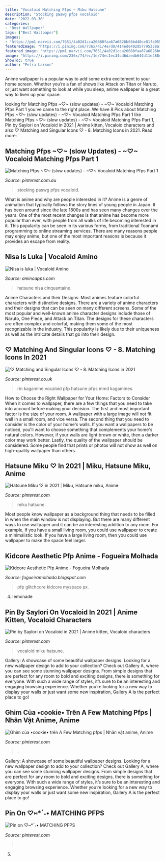 ```yaml
---
title: "Vocaloid Matching Pfps ~ Miku Hatsune"
description: "Stocking paswg pfps vocaloid"
date: "2022-03-30"
categories:
- "Best Wallpaper"
tags: ["Best Wallpaper"]
images:
- "https://pm1.narvii.com/7651/4a02d1cca26680faa67a6826b66bd40ce81fa955r1-640-362v2_hq.jpg"
featuredImage: "https://i.pinimg.com/736x/41/4e/d0/414ed0492d57795358a7bc4a2e991a7a.jpg"
featured_image: "https://pm1.narvii.com/7651/4a02d1cca26680faa67a6826b66bd40ce81fa955r1-640-362v2_hq.jpg"
image: "https://i.pinimg.com/236x/74/ec/1e/74ec1ec34cd6daedb644d11e488cc4d9.jpg?nii=t"
ShowToc: true
author: "Petra Larson"
---
```



Anime wallpaper is a popular way to add some extra excitement to your home screen. Whether you’re a fan of shows like Attack on Titan or Naruto, or just want something to look at while you sleep, anime wallpaper is a great way to liven up your space.

	

		
looking for Matching Pfps ~♡~ (slow updates) - ~♡~ Vocaloid Matching Pfps Part 1 you've came to the right place. We have 8 Pics about Matching Pfps ~♡~ (slow updates) - ~♡~ Vocaloid Matching Pfps Part 1 like Matching Pfps ~♡~ (slow updates) - ~♡~ Vocaloid Matching Pfps Part 1, Pin by Saylori on Vocaloid in 2021 | Anime kitten, Vocaloid characters and also ♡︎ Matching and Singular Icons ♡︎ - 8. Matching Icons in 2021. Read more:
		
    
## Matching Pfps ~♡~ (slow Updates) - ~♡~ Vocaloid Matching Pfps Part 1

<img loading=lazy src="https://i.pinimg.com/originals/41/b6/af/41b6af781cc1e8aea68f13d689706554.png" onerror="this.onerror=null;this.src='https://tse1.mm.bing.net/th?id=OIP.Hg0KP8AphPAQ0d1pnESo3AHaHa&amp;pid=15.1';" alt="Matching Pfps ~♡~ (slow updates) - ~♡~ Vocaloid Matching Pfps Part 1">

_Source: pinterest.com.au_

>stocking paswg pfps vocaloid. 

	

What is anime and why are people interested in it?
Anime is a genre of animation that typically follows the story lines of young people in Japan. It has been around since the late 1800s and has seen many changes over the years. One of the most recent changes is that anime has become more popular than ever, with people from all walks of life becoming interested in it. This popularity can be seen in its various forms, from traditional Toonami programming to online streaming services. There are many reasons people may enjoy anime, but one of the most important reasons is because it provides an escape from reality.

    
## Nisa Is Luka | Vocaloid Amino

<img loading=lazy src="https://pm1.narvii.com/7651/4a02d1cca26680faa67a6826b66bd40ce81fa955r1-640-362v2_hq.jpg" onerror="this.onerror=null;this.src='https://tse3.mm.bing.net/th?id=OIP.L95yz-YZl7m_FSdU6x0RFAHaEM&amp;pid=15.1';" alt="Nisa is luka | Vocaloid Amino">

_Source: aminoapps.com_

>hatsune nisa cinquantaine. 

	

Anime Characters and their Designs: Most animes feature colorful characters with distinctive designs.
There are a variety of anime characters and their designs that can be seen on many different screens. Some of the most popular and well-known anime character designs include those of Naruto, One Piece, and Attack on Titan. The designs for these characters are often complex and colorful, making them some of the most recognizable in the industry. This popularity is likely due to their uniqueness as well as the intricate details that go into their design.

    
## ♡︎ Matching And Singular Icons ♡︎ - 8. Matching Icons In 2021

<img loading=lazy src="https://i.pinimg.com/736x/8f/30/3e/8f303e857cc22b9417e64fdceaec4aa8.jpg" onerror="this.onerror=null;this.src='https://tse4.mm.bing.net/th?id=OIP.kHoIfebFCcPtC2n1PyKfkAHaHa&amp;pid=15.1';" alt="♡︎ Matching and Singular Icons ♡︎ - 8. Matching Icons in 2021">

_Source: pinterest.co.uk_

>rin kagamine vocaloid pfp hatsune pfps mmd kagamines. 

	

How to Choose the Right Wallpaper for Your Home: Factors to Consider
When it comes to wallpaper, there are a few things that you need to take into account before making your decision. The first and most important factor is the size of your room. A wallpaper with a large image will not fit well in a small room, and vice versa. 
The second thing that you need to consider is the color of your home's walls. If you want a wallpapers to be noticed, you'll want to choose something that complements your home's natural colors. However, if your walls are light brown or white, then a darker color may work better. 
Lastly, the quality of the wallpaper should be considered. Some people find that prints or photos will not show as well on high-quality wallpaper than others.

    
## Hatsune Miku ♡ In 2021 | Miku, Hatsune Miku, Anime

<img loading=lazy src="https://i.pinimg.com/originals/ec/25/eb/ec25eb2b429c31f39b2d3e4bb6f29988.jpg" onerror="this.onerror=null;this.src='https://tse1.mm.bing.net/th?id=OIP.crf26n67ao6LZfY_g1rbAAHaHa&amp;pid=15.1';" alt="Hatsune Miku ♡ in 2021 | Miku, Hatsune miku, Anime">

_Source: pinterest.com_

>miku hatsune. 

	

Most people know wallpaper as a background thing that needs to be filled in when the main window is not displaying. But there are many different ways to use wallpaper and it can be an interesting addition to any room. For example, if you have a small living room, you could use wallpaper to create a minimalistic look. If you have a large living room, then you could use wallpaper to make the space feel larger.

    
## Kidcore Aesthetic Pfp Anime - Fogueira Molhada

<img loading=lazy src="https://i.pinimg.com/originals/d0/6e/c9/d06ec9d0c8dd90268026d3bfa159174b.jpg" onerror="this.onerror=null;this.src='https://tse3.mm.bing.net/th?id=OIP.njpf3v1lqLSCOLJ-M-WwSQHaHW&amp;pid=15.1';" alt="Kidcore Aesthetic Pfp Anime - Fogueira Molhada">

_Source: fogueiramolhada.blogspot.com_

>pfp glitchcore kidcore myspace px. 

	

4. lemonade 

    
## Pin By Saylori On Vocaloid In 2021 | Anime Kitten, Vocaloid Characters

<img loading=lazy src="https://i.pinimg.com/736x/41/4e/d0/414ed0492d57795358a7bc4a2e991a7a.jpg" onerror="this.onerror=null;this.src='https://tse1.mm.bing.net/th?id=OIP.NdNLeaL3JvpQKCaB8CMxugHaHa&amp;pid=15.1';" alt="Pin by Saylori on Vocaloid in 2021 | Anime kitten, Vocaloid characters">

_Source: pinterest.com_

>vocaloid miku hatsune. 

	

Gallery: A showcase of some beautiful wallpaper designs.
Looking for a new wallpaper design to add to your collection? Check out Gallery A, where you can see some stunning wallpaper designs. From simple designs that are perfect for any room to bold and exciting designs, there is something for everyone. With such a wide range of styles, it’s sure to be an interesting and engaging browsing experience. Whether you’re looking for a new way to display your walls or just want some new inspiration, Gallery A is the perfect place to go!





	
	
    
## Ghim Của •cookie• Trên A Few Matching Pfps | Nhân Vật Anime, Anime

<img loading=lazy src="https://i.pinimg.com/originals/8e/6b/3e/8e6b3e64983a3e49a923bdaad14e7fdf.jpg" onerror="this.onerror=null;this.src='https://tse1.mm.bing.net/th?id=OIP.DljOM1oKZ9toKK6LvYXYPwHaHO&amp;pid=15.1';" alt="Ghim của •cookie• trên A Few Matching pfps | Nhân vật anime, Anime">

_Source: pinterest.com_

>. 

	

Gallery: A showcase of some beautiful wallpaper designs.
Looking for a new wallpaper design to add to your collection? Check out Gallery A, where you can see some stunning wallpaper designs. From simple designs that are perfect for any room to bold and exciting designs, there is something for everyone. With such a wide range of styles, it’s sure to be an interesting and engaging browsing experience. Whether you’re looking for a new way to display your walls or just want some new inspiration, Gallery A is the perfect place to go!





	
	
    
## Pin On ♡⑅*ॱ˖• MATCHING PFPS

<img loading=lazy src="https://i.pinimg.com/236x/74/ec/1e/74ec1ec34cd6daedb644d11e488cc4d9.jpg?nii=t" onerror="this.onerror=null;this.src='https://tse2.mm.bing.net/th?id=OIP.2WJ8NayK9nlw_cbBymIfWQAAAA&amp;pid=15.1';" alt="Pin on ♡⑅*ॱ˖• MATCHING PFPS">

_Source: pinterest.com_

>. 

	

5.

